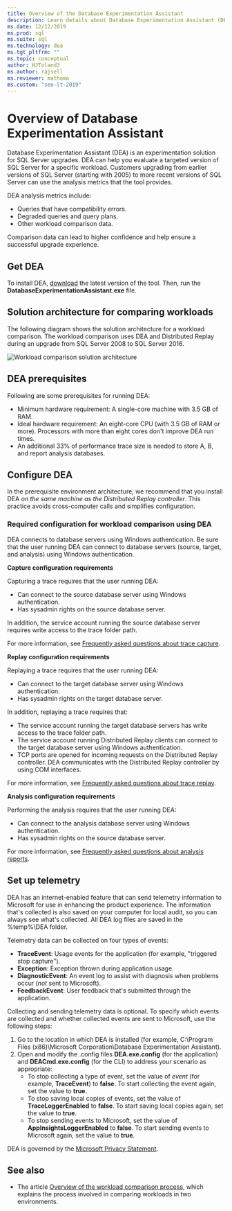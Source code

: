 ```yaml
---
title: Overview of the Database Experimentation Assistant 
description: Learn details about Database Experimentation Assistant (DEA), for example how to evaluate a targeted version of SQL Server for a specific workload.
ms.date: 12/12/2019
ms.prod: sql
ms.suite: sql
ms.technology: dea
ms.tgt_pltfrm: ""
ms.topic: conceptual
author: HJToland3
ms.author: rajsell
ms.reviewer: mathoma
ms.custom: "seo-lt-2019"
---
```

# Overview of Database Experimentation Assistant

Database Experimentation Assistant (DEA) is an experimentation solution for SQL Server upgrades. DEA can help you evaluate a targeted version of SQL Server for a specific workload. Customers upgrading from earlier versions of SQL Server (starting with 2005) to more recent versions of SQL Server can use the analysis metrics that the tool provides.

DEA analysis metrics include:

- Queries that have compatibility errors.
- Degraded queries and query plans.
- Other workload comparison data.

Comparison data can lead to higher confidence and help ensure a successful upgrade experience.

## Get DEA

To install DEA, [download](https://www.microsoft.com/download/details.aspx?id=54090) the latest version of the tool. Then, run the **DatabaseExperimentationAssistant.exe** file.

## Solution architecture for comparing workloads

The following diagram shows the solution architecture for a workload comparison. The workload comparison uses DEA and Distributed Replay during an upgrade from SQL Server 2008 to SQL Server 2016.

![Workload comparison solution architecture](./media/database-experimentation-assistant-overview/dea-overview-compare-solution-architecture.png)

## DEA prerequisites

Following are some prerequisites for running DEA:

- Minimum hardware requirement: A single-core machine with 3.5 GB of RAM.
- Ideal hardware requirement: An eight-core CPU (with 3.5 GB of RAM or more). Processors with more than eight cores don't improve DEA run times.
- An additional 33% of performance trace size is needed to store A, B, and report analysis databases.

## Configure DEA

In the prerequisite environment architecture, we recommend that you install DEA *on the same machine as the Distributed Replay controller*. This practice avoids cross-computer calls and simplifies configuration.

### Required configuration for workload comparison using DEA

DEA connects to database servers using Windows authentication. Be sure that the user running DEA can connect to database servers (source, target, and analysis) using Windows authentication.

**Capture configuration requirements**

Capturing a trace requires that the user running DEA:

- Can connect to the source database server using Windows authentication.
- Has sysadmin rights on the source database server.

In addition, the service account running the source database server requires write access to the trace folder path.

For more information, see [Frequently asked questions about trace capture](database-experimentation-assistant-capture-trace.md#frequently-asked-questions-about-trace-capture).

**Replay configuration requirements**

Replaying a trace requires that the user running DEA:

- Can connect to the target database server using Windows authentication.
- Has sysadmin rights on the target database server.

In addition, replaying a trace requires that:

- The service account running the target database servers has write access to the trace folder path.
- The service account running Distributed Replay clients can connect to the target database server using Windows authentication.
- TCP ports are opened for incoming requests on the Distributed Replay controller. DEA communicates with the Distributed Replay controller by using COM interfaces.

For more information, see [Frequently asked questions about trace replay](database-experimentation-assistant-replay-trace.md#frequently-asked-questions-about-trace-replay).

**Analysis configuration requirements**

Performing the analysis requires that the user running DEA:

- Can connect to the analysis database server using Windows authentication.
- Has sysadmin rights on the source database server.

For more information, see [Frequently asked questions about analysis reports](database-experimentation-assistant-create-report.md#frequently-asked-questions-about-analysis-reports).

## Set up telemetry

DEA has an internet-enabled feature that can send telemetry information to Microsoft for use in enhancing the product experience. The information that's collected is also saved on your computer for local audit, so you can always see what's collected. All DEA log files are saved in the %temp%\\DEA folder.

Telemetry data can be collected on four types of events:

- **TraceEvent**: Usage events for the application (for example, "triggered stop capture").
- **Exception**: Exception thrown during application usage.
- **DiagnosticEvent**: An event log to assist with diagnosis when problems occur (*not* sent to Microsoft).
- **FeedbackEvent**: User feedback that's submitted through the application.

Collecting and sending telemetry data is optional. To specify which events are collected and whether collected events are sent to Microsoft, use the following steps:

1. Go to the location in which DEA is installed (for example, C:\\Program Files (x86)\\Microsoft Corporation\\Database Experimentation Assistant).
2. Open and modify the .config files **DEA.exe.config** (for the application) and **DEACmd.exe.config** (for the CLI) to address your scenario as appropriate:
    - To stop collecting a type of event, set the value of *event* (for example, **TraceEvent**) to **false**. To start collecting the event again, set the value to **true**.
    - To stop saving local copies of events, set the value of **TraceLoggerEnabled** to **false**. To start saving local copies again, set the value to **true**.
    - To stop sending events to Microsoft, set the value of **AppInsightsLoggerEnabled** to **false**. To start sending events to Microsoft again, set the value to **true**.

DEA is governed by the [Microsoft Privacy Statement](https://aka.ms/dea-privacy).

## See also

- The article [Overview of the workload comparison process](database-experimentation-assistant-get-started.md), which explains the process involved in comparing workloads in two environments.

